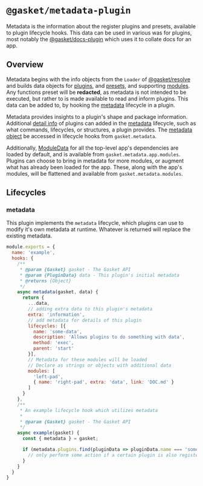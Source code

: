 # `@gasket/metadata-plugin`

Metadata is the information about the register plugins and presets, available
to plugin lifecycle hooks. This data can be used in various was for plugins,
most notably the [@gasket/docs-plugin] which uses it to collate docs for an app.

## Overview

Metadata begins with the info objects from the `Loader` of [@gasket/resolve]
and builds data objects for [plugins][PluginData], and [presets][PresetData],
and supporting [modules][ModuleData]. Any functions preset will be **redacted**,
as metadata is not intended to be executed, but rather to is made available to
read and inform plugins. This data can be added to, by hooking the [metadata]
lifecycle in a plugin.

Metadata provides insights to a plugin's shape and package information.
Additional [detail info][DetailData] of plugins can added in the [metadata]
lifecycle, such as what commands, lifecycles, or structures, a plugin provides.
The [metadata object] be accessed in lifecycle hooks from `gasket.metadata`.

Additionally, [ModuleData] for all the top-level app's dependencies are loaded
by default, and is available from `gasket.metadata.app.modules`. Plugins can
choose to bring in metadata for more modules, or augment what has already been
loaded for the app. These, along with the app's modules, will be flattened and
available from `gasket.metadata.modules`.

## Lifecycles

### metadata

This plugin implements the `metadata` lifecycle, which plugins can use to
modify it's own metadata at runtime. Whatever is returned will replace the
existing metadata.

```js
module.exports = {
  name: 'example',
  hooks: {
    /**
     * @param {Gasket} gasket - The Gasket API
     * @param {PluginData} data - This plugin's initial metadata
     * @returns {Object}
     */
    async metadata(gasket, data) {
      return {
        ...data,
        // adding extra data to this plugin's metadata
        extra: 'information',
        // add metadata for details of this plugin
        lifecycles: [{
          name: 'some-data',
          description: 'Allows plugins to do something with data',
          method: 'exec',
          parent: 'start'
        }],
        // Metadata for these modules will be loaded
        // Declare as strings or objects with additional data
        modules: [
          'left-pad',
          { name: 'right-pad', extra: 'data', link: 'DOC.md' }
        ]
      }
    },
    /**
     * An example lifecycle hook which utilizes metadata
     *
     * @param {Gasket} gasket - The Gasket API
     */
    async example(gasket) {
      const { metadata } = gasket;

      if (metadata.plugins.find(pluginData => pluginData.name === 'some-plugin')) {
        // only perform some action if a certain plugin is also registered
      }
    }
  }
}
```

<!-- LINKS -->

[metadata]: #metadata
[ModuleData]: docs/api.md#ModuleData
[PluginData]: docs/api.md#PluginData
[PresetData]: docs/api.md#PresetData
[DetailData]: docs/api.md#DetailData
[metadata object]: docs/api.md#DetailData

[@gasket/docs-plugin]: /packages/gasket-docs-plugin/README.md
[@gasket/resolve]: /packages/gasket-resolve/README.md
